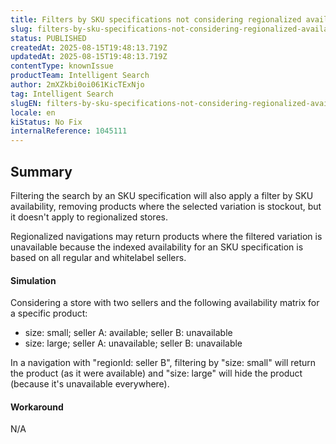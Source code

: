 ```yaml
---
title: Filters by SKU specifications not considering regionalized availability
slug: filters-by-sku-specifications-not-considering-regionalized-availability
status: PUBLISHED
createdAt: 2025-08-15T19:48:13.719Z
updatedAt: 2025-08-15T19:48:13.719Z
contentType: knownIssue
productTeam: Intelligent Search
author: 2mXZkbi0oi061KicTExNjo
tag: Intelligent Search
slugEN: filters-by-sku-specifications-not-considering-regionalized-availability
locale: en
kiStatus: No Fix
internalReference: 1045111
---
```


## Summary


Filtering the search by an SKU specification will also apply a filter by SKU availability, removing products where the selected variation is stockout, but it doesn't apply to regionalized stores.

Regionalized navigations may return products where the filtered variation is unavailable because the indexed availability for an SKU specification is based on all regular and whitelabel sellers.


#### Simulation


Considering a store with two sellers and the following availability matrix for a specific product:

- size: small; seller A: available; seller B: unavailable
- size: large; seller A: unavailable; seller B: unavailable

In a navigation with "regionId: seller B", filtering by "size: small" will return the product (as it were available) and "size: large" will hide the product (because it's unavailable everywhere).


#### Workaround


N/A


